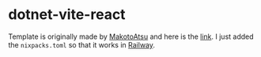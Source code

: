 # dotnet-vite-react

Template is originally made by [MakotoAtsu](https://github.com/MakotoAtsu) and here is the [link](https://github.com/MakotoAtsu/AspNetCore_Vite_Template). I just added the `nixpacks.toml` so that it works in [Railway](https://railway.app/).
